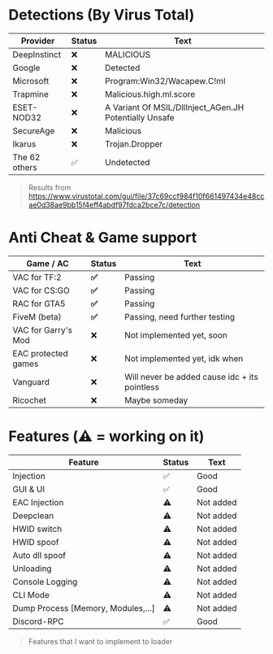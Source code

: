 # Detections (By Virus Total) 

  
| Provider | Status | Text |
|----------|----------|----------|
| DeepInstinct | ❌ | MALICIOUS | 
| Google | ❌ | Detected |
| Microsoft | ❌ | Program:Win32/Wacapew.C!ml |
| Trapmine | ❌ | Malicious.high.ml.score |
| ESET-NOD32 | ❌ | A Variant Of MSIL/DllInject_AGen.JH Potentially Unsafe |
| SecureAge | ❌ | Malicious |
| Ikarus | ❌ | Trojan.Dropper |
| The 62 others | ✅ | Undetected |

> Results from https://www.virustotal.com/gui/file/37c69ccf984f10f661497434e48ccae0d38ae9bb15f4eff4abdf97fdca2bce7c/detection
 

# Anti Cheat & Game support

| Game / AC | Status | Text |
|----------|----------|----------|
| VAC for TF:2 | **✅** | Passing | 
| VAC for CS:GO | **✅** | Passing |
| RAC for GTA5 | **✅** | Passing |
| FiveM (beta) | **✅** | Passing, need further testing |
| VAC for Garry's Mod | ❌ | Not implemented yet, soon |
| EAC protected games | ❌ | Not implemented yet, idk when |
| Vanguard | ❌ | Will never be added cause idc + its pointless |
| Ricochet | ❌ | Maybe someday |

# Features (⚠️ = working on it)

| Feature | Status | Text |
|----------|----------|----------|
| Injection | ✅ | Good | 
| GUI & UI | ✅ | Good |
| EAC Injection | ⚠️ | Not added |
| Deepclean | ⚠️ | Not added |
| HWID switch | ⚠️ | Not added |
| HWID spoof | ⚠️ | Not added |
| Auto dll spoof | ⚠️ | Not added |
| Unloading | ⚠️ | Not added |
| Console Logging | ⚠️ | Not added |
| CLI Mode | ⚠️ | Not added |
| Dump Process [Memory, Modules,...] | ⚠️ |Not added
| Discord-RPC | ✅ | Good |
 
> Features that I want to implement to loader
